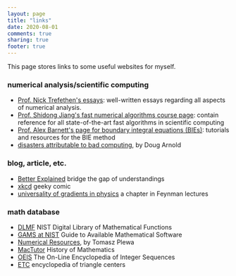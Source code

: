 ```yaml
---
layout: page
title: "links"
date: 2020-08-01
comments: true
sharing: true
footer: true
---
```


This page stores links to some useful websites for myself.


### numerical analysis/scientific computing

* [Prof. Nick Trefethen's essays](http://people.maths.ox.ac.uk/trefethen/essays.html): well-written essays regarding all aspects of numerical analysis.
* [Prof. Shidong Jiang's fast numerical algorithms course page](https://web.njit.edu/~jiang/math707.html): contain reference for all state-of-the-art fast algorithms in scientific computing
* [Prof. Alex Barnett's page for boundary integral equations (BIEs)](https://math.dartmouth.edu/~ahb/BIE/): tutorials and resources for the BIE method
* [disasters attributable to bad computing](http://www-users.math.umn.edu/~arnold/disasters/disasters.html), by Doug Arnold


### blog, article, etc.

* [Better Explained](https://betterexplained.com/) bridge the gap of understandings
* [xkcd](https://xkcd.com/) geeky comic
* [universality of gradients in physics](http://www.feynmanlectures.caltech.edu/II_12.html) a chapter in Feynman lectures

### math database

* [DLMF](http://dlmf.nist.gov/) NIST Digital Library of Mathematical Functions
* [GAMS at NIST](http://gams.nist.gov/) Guide to Available Mathematical Software
* [Numerical Resources](https://people.sc.fsu.edu/~tplewa/Fortran/num_meth.html), by Tomasz Plewa
* [MacTutor](http://www-history.mcs.st-andrews.ac.uk/index.html) History of Mathematics
* [OEIS](http://oeis.org/) The On-Line Encyclopedia of Integer Sequences
* [ETC](http://faculty.evansville.edu/ck6/encyclopedia/ETC.html) encyclopedia of triangle centers